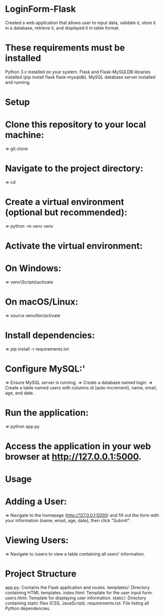 # LoginForm-Flask
Created a web application that allows user to input data, validate it, store it in a database, retrieve it, and displayed it in table format.

# These requirements must be installed
Python 3.x installed on your system.
Flask and Flask-MySQLDB libraries installed (pip install flask flask-mysqldb).
MySQL database server installed and running.


# Setup
# Clone this repository to your local machine:
 => git clone <repository-url>

# Navigate to the project directory:
 => cd <project-directory>
 
# Create a virtual environment (optional but recommended):
=> python -m venv venv

# Activate the virtual environment:

# On Windows:
 => venv\Scripts\activate
# On macOS/Linux:
 => source venv/bin/activate

# Install dependencies:
 => pip install -r requirements.txt

# Configure MySQL:'
 => Ensure MySQL server is running.
 => Create a database named login.
 => Create a table named users with columns id (auto-increment), name, email, age, and date.

# Run the application:
 => python app.py

# Access the application in your web browser at http://127.0.0.1:5000.

# Usage
 # Adding a User:
  => Navigate to the homepage (http://127.0.0.1:5000) and fill out the form with your information (name, email, age, date), then click "Submit".
 # Viewing Users:
  => Navigate to /users to view a table containing all users' information.

  
# Project Structure
  app.py: Contains the Flask application and routes.
  templates/: Directory containing HTML templates.
  index.html: Template for the user input form.
  users.html: Template for displaying user information.
  static/: Directory containing static files (CSS, JavaScript).
  requirements.txt: File listing all Python dependencies.





